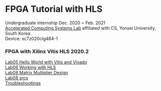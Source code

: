 # FPGA Tutorial with HLS

Undergraduate internship Dec. 2020 ~ Feb. 2021  
[Accelerated Computing Systems Lab](http://acsys.yonsei.ac.kr/) affiliated with CS, Yonsei University, South Korea.  
Device: xc7z020clg484-1  

### FPGA with Xilinx Vitis HLS 2020.2

[Lab05 Hello World with Vitis and Vivado](/Lab05%20Hello%20World%20with%20Vitis%20and%20Vivado.md)  
[Lab06 Working with HLS](/Lab06%20Working%20with%20HLS.md)  
[Lab08 Matrix Multiplier Design](/Lab08%20Matrix%20Multiplier%20Design.md)  
[Lab08 srcs](/Lab08%20srcs)  
[Troubleshootings](/Troubleshootings.md)  

